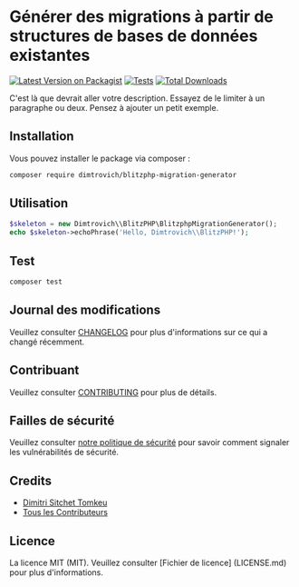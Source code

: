 # Générer des migrations à partir de structures de bases de données existantes

[![Latest Version on Packagist](https://img.shields.io/packagist/v/dimtrovich/blitzphp-migration-generator.svg?style=flat-square)](https://packagist.org/packages/dimtrovich/blitzphp-migration-generator)
[![Tests](https://img.shields.io/github/actions/workflow/status/dimtrovich/blitzphp-migration-generator/run-tests.yml?branch=main&label=tests&style=flat-square)](https://github.com/dimtrovich/blitzphp-migration-generator/actions/workflows/run-tests.yml)
[![Total Downloads](https://img.shields.io/packagist/dt/dimtrovich/blitzphp-migration-generator.svg?style=flat-square)](https://packagist.org/packages/dimtrovich/blitzphp-migration-generator)

C'est là que devrait aller votre description. Essayez de le limiter à un paragraphe ou deux. Pensez à ajouter un petit exemple.

## Installation

Vous pouvez installer le package via composer :

```bash
composer require dimtrovich/blitzphp-migration-generator
```

## Utilisation

```php
$skeleton = new Dimtrovich\\BlitzPHP\BlitzphpMigrationGenerator();
echo $skeleton->echoPhrase('Hello, Dimtrovich\\BlitzPHP!');
```

## Test

```bash
composer test
```

## Journal des modifications

Veuillez consulter [CHANGELOG](CHANGELOG.md) pour plus d'informations sur ce qui a changé récemment.

## Contribuant

Veuillez consulter [CONTRIBUTING](CONTRIBUTING.md) pour plus de détails.

## Failles de sécurité

Veuillez consulter [notre politique de sécurité](../../security/policy) pour savoir comment signaler les vulnérabilités de sécurité.

## Credits

- [Dimitri Sitchet Tomkeu](https://github.com/dimtrovich)
- [Tous les Contributeurs](../../contributors)

## Licence

La licence MIT (MIT). Veuillez consulter [Fichier de licence] (LICENSE.md) pour plus d'informations.

